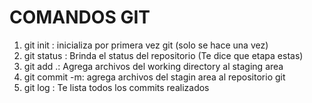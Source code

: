 # COMANDOS GIT

1. git init : inicializa por primera vez git (solo se hace una vez)
2. git status : Brinda el status del repositorio (Te dice que etapa estas)
3. git add .: Agrega archivos del working directory al staging area
4. git commit -m: agrega archivos del stagin area al repositorio git
5. git log : Te lista todos los commits realizados
